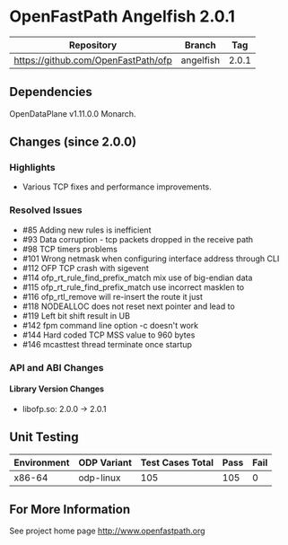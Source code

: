# OpenFastPath Angelfish 2.0.1

Repository                          | Branch    | Tag
------------------------------------|-----------|------
https://github.com/OpenFastPath/ofp | angelfish | 2.0.1

## Dependencies

OpenDataPlane v1.11.0.0 Monarch.

## Changes (since 2.0.0)

### Highlights

* Various TCP fixes and performance improvements.

### Resolved Issues

* #85 Adding new rules is inefficient
* #93 Data corruption - tcp packets dropped in the receive path
* #98 TCP timers problems
* #101 Wrong netmask when configuring interface address through CLI
* #112 OFP TCP crash with sigevent
* #114 ofp_rt_rule_find_prefix_match mix use of big-endian data
* #115 ofp_rt_rule_find_prefix_match use incorrect masklen to
* #116 ofp_rtl_remove will re-insert the route it just
* #118 NODEALLOC does not reset next pointer and lead to
* #119 Left bit shift result in UB
* #142 fpm command line option -c doesn't work
* #144 Hard coded TCP MSS value to 960 bytes
* #146 mcasttest thread terminate once startup

### API and ABI Changes

#### Library Version Changes

* libofp.so: 2.0.0 -> 2.0.1

## Unit Testing

Environment | ODP Variant | Test Cases Total | Pass | Fail
------------|-------------|------------------|------|-----
x86-64      | odp-linux   | 105              | 105  | 0

## For More Information

See project home page http://www.openfastpath.org
